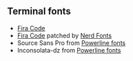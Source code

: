 ## Terminal fonts

* [Fira Code][fira-code]
* [Fira Code][fira-code-patched] patched by [Nerd Fonts][nerd-fonts]
* Source Sans Pro from [Powerline fonts][powerline]
* Inconsolata-dz from [Powerline fonts][powerline]

[fira-code]: https://github.com/tonsky/FiraCode
[fira-code-patched]: https://github.com/ryanoasis/nerd-fonts/releases/download/v2.0.0/FiraCode.zip
[nerd-fonts]: https://nerdfonts.com
[powerline]: https://github.com/Lokaltog/powerline-fonts

